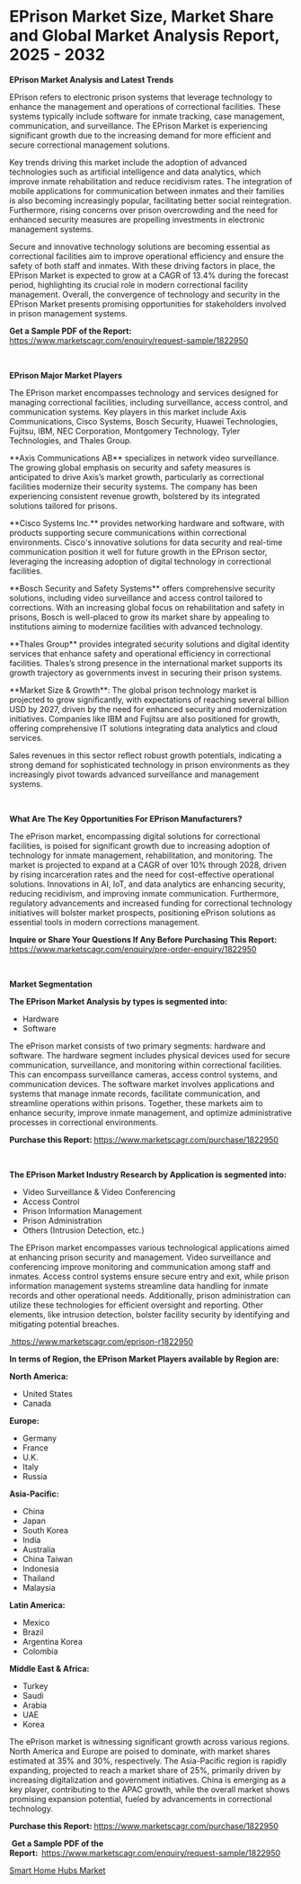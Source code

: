 <p><h1>EPrison Market Size, Market Share and Global Market Analysis Report, 2025 - 2032</h1></p><p><strong>EPrison Market Analysis and Latest Trends</strong></p>
<p><p>EPrison refers to electronic prison systems that leverage technology to enhance the management and operations of correctional facilities. These systems typically include software for inmate tracking, case management, communication, and surveillance. The EPrison Market is experiencing significant growth due to the increasing demand for more efficient and secure correctional management solutions. </p><p>Key trends driving this market include the adoption of advanced technologies such as artificial intelligence and data analytics, which improve inmate rehabilitation and reduce recidivism rates. The integration of mobile applications for communication between inmates and their families is also becoming increasingly popular, facilitating better social reintegration. Furthermore, rising concerns over prison overcrowding and the need for enhanced security measures are propelling investments in electronic management systems.</p><p>Secure and innovative technology solutions are becoming essential as correctional facilities aim to improve operational efficiency and ensure the safety of both staff and inmates. With these driving factors in place, the EPrison Market is expected to grow at a CAGR of 13.4% during the forecast period, highlighting its crucial role in modern correctional facility management. Overall, the convergence of technology and security in the EPrison Market presents promising opportunities for stakeholders involved in prison management systems.</p></p>
<p><strong>Get a Sample PDF of the Report:&nbsp;</strong> <a href="https://www.marketscagr.com/enquiry/request-sample/1822950?utm_campaign=2116&utm_medium=2&utm_source=Github&utm_content=ia&utm_term=08042025&utm_id=eprison">https://www.marketscagr.com/enquiry/request-sample/1822950</a></p>
<p>&nbsp;</p>
<p><strong>EPrison Major Market Players</strong></p>
<p><p>The EPrison market encompasses technology and services designed for managing correctional facilities, including surveillance, access control, and communication systems. Key players in this market include Axis Communications, Cisco Systems, Bosch Security, Huawei Technologies, Fujitsu, IBM, NEC Corporation, Montgomery Technology, Tyler Technologies, and Thales Group.</p><p>**Axis Communications AB** specializes in network video surveillance. The growing global emphasis on security and safety measures is anticipated to drive Axis’s market growth, particularly as correctional facilities modernize their security systems. The company has been experiencing consistent revenue growth, bolstered by its integrated solutions tailored for prisons.</p><p>**Cisco Systems Inc.** provides networking hardware and software, with products supporting secure communications within correctional environments. Cisco's innovative solutions for data security and real-time communication position it well for future growth in the EPrison sector, leveraging the increasing adoption of digital technology in correctional facilities.</p><p>**Bosch Security and Safety Systems** offers comprehensive security solutions, including video surveillance and access control tailored to corrections. With an increasing global focus on rehabilitation and safety in prisons, Bosch is well-placed to grow its market share by appealing to institutions aiming to modernize facilities with advanced technology.</p><p>**Thales Group** provides integrated security solutions and digital identity services that enhance safety and operational efficiency in correctional facilities. Thales’s strong presence in the international market supports its growth trajectory as governments invest in securing their prison systems.</p><p>**Market Size & Growth**: The global prison technology market is projected to grow significantly, with expectations of reaching several billion USD by 2027, driven by the need for enhanced security and modernization initiatives. Companies like IBM and Fujitsu are also positioned for growth, offering comprehensive IT solutions integrating data analytics and cloud services.</p><p>Sales revenues in this sector reflect robust growth potentials, indicating a strong demand for sophisticated technology in prison environments as they increasingly pivot towards advanced surveillance and management systems.</p></p>
<p>&nbsp;</p>
<p><strong>What Are The Key Opportunities For EPrison Manufacturers?</strong></p>
<p><p>The ePrison market, encompassing digital solutions for correctional facilities, is poised for significant growth due to increasing adoption of technology for inmate management, rehabilitation, and monitoring. The market is projected to expand at a CAGR of over 10% through 2028, driven by rising incarceration rates and the need for cost-effective operational solutions. Innovations in AI, IoT, and data analytics are enhancing security, reducing recidivism, and improving inmate communication. Furthermore, regulatory advancements and increased funding for correctional technology initiatives will bolster market prospects, positioning ePrison solutions as essential tools in modern corrections management.</p></p>
<p><strong>Inquire or Share Your Questions If Any Before Purchasing This Report:</strong> <a href="https://www.marketscagr.com/enquiry/pre-order-enquiry/1822950?utm_campaign=2116&utm_medium=2&utm_source=Github&utm_content=ia&utm_term=08042025&utm_id=eprison">https://www.marketscagr.com/enquiry/pre-order-enquiry/1822950</a></p>
<p>&nbsp;</p>
<p><strong>Market Segmentation</strong></p>
<p><strong>The EPrison Market Analysis by types is segmented into:</strong></p>
<p><ul><li>Hardware</li><li>Software</li></ul></p>
<p><p>The ePrison market consists of two primary segments: hardware and software. The hardware segment includes physical devices used for secure communication, surveillance, and monitoring within correctional facilities. This can encompass surveillance cameras, access control systems, and communication devices. The software market involves applications and systems that manage inmate records, facilitate communication, and streamline operations within prisons. Together, these markets aim to enhance security, improve inmate management, and optimize administrative processes in correctional environments.</p></p>
<p><strong>Purchase this Report:&nbsp;</strong><a href="https://www.marketscagr.com/purchase/1822950?utm_campaign=2116&utm_medium=2&utm_source=Github&utm_content=ia&utm_term=08042025&utm_id=eprison">https://www.marketscagr.com/purchase/1822950</a></p>
<p>&nbsp;</p>
<p><strong>The EPrison Market Industry Research by Application is segmented into:</strong></p>
<p><ul><li>Video Surveillance & Video Conferencing</li><li>Access Control</li><li>Prison Information Management</li><li>Prison Administration</li><li>Others (Intrusion Detection, etc.)</li></ul></p>
<p><p>The EPrison market encompasses various technological applications aimed at enhancing prison security and management. Video surveillance and conferencing improve monitoring and communication among staff and inmates. Access control systems ensure secure entry and exit, while prison information management systems streamline data handling for inmate records and other operational needs. Additionally, prison administration can utilize these technologies for efficient oversight and reporting. Other elements, like intrusion detection, bolster facility security by identifying and mitigating potential breaches.</p></p>
<p><a href="https://www.marketscagr.com/eprison-r1822950?utm_campaign=2116&utm_medium=2&utm_source=Github&utm_content=ia&utm_term=08042025&utm_id=eprison">&nbsp;https://www.marketscagr.com/eprison-r1822950</a></p>
<p><strong>In terms of Region, the EPrison Market Players available by Region are:</strong></p>
<p>
    <p> <strong> North America: </strong>
        <ul>
            <li>United States</li>
            <li>Canada</li>
        </ul>
        </p> 
    <p> <strong> Europe: </strong>
        <ul>
            <li>Germany</li>
            <li>France</li>
            <li>U.K.</li>
            <li>Italy</li>
            <li>Russia</li>
        </ul>
        </p> 
    <p> <strong> Asia-Pacific: </strong>
        <ul>
            <li>China</li>
            <li>Japan</li>
            <li>South Korea</li>
            <li>India</li>
            <li>Australia</li>
            <li>China Taiwan</li>
            <li>Indonesia</li>
            <li>Thailand</li>
            <li>Malaysia</li>
        </ul>
        </p> 
    <p> <strong> Latin America: </strong>
        <ul>
            <li>Mexico</li>
            <li>Brazil</li>
            <li>Argentina Korea</li>
            <li>Colombia</li>
        </ul>
        </p> 
    <p> <strong> Middle East & Africa: </strong>
        <ul>
            <li>Turkey</li>
            <li>Saudi</li>
            <li>Arabia</li>
            <li>UAE</li>
            <li>Korea</li>
        </ul>
    </p>
    </p>
<p><p>The ePrison market is witnessing significant growth across various regions. North America and Europe are poised to dominate, with market shares estimated at 35% and 30%, respectively. The Asia-Pacific region is rapidly expanding, projected to reach a market share of 25%, primarily driven by increasing digitalization and government initiatives. China is emerging as a key player, contributing to the APAC growth, while the overall market shows promising expansion potential, fueled by advancements in correctional technology.</p></p>
<p><strong>Purchase this Report: </strong><a href="https://www.marketscagr.com/purchase/1822950?utm_campaign=2116&utm_medium=2&utm_source=Github&utm_content=ia&utm_term=08042025&utm_id=eprison">https://www.marketscagr.com/purchase/1822950</a></p>
<p>&nbsp;<strong>Get a Sample PDF of the Report:&nbsp;&nbsp;</strong><a href="https://www.marketscagr.com/enquiry/request-sample/1822950?utm_campaign=2116&utm_medium=2&utm_source=Github&utm_content=ia&utm_term=08042025&utm_id=eprison">https://www.marketscagr.com/enquiry/request-sample/1822950</a></p>
<p><strong></strong></p>
<p><p><a href="https://github.com/luckyshygirl/Market-Research-Report-List-7/blob/main/smart-home-hubs-market.md?utm_campaign=2116&utm_medium=2&utm_source=Github&utm_content=ia&utm_term=08042025&utm_id=eprison">Smart Home Hubs Market</a></p></p>